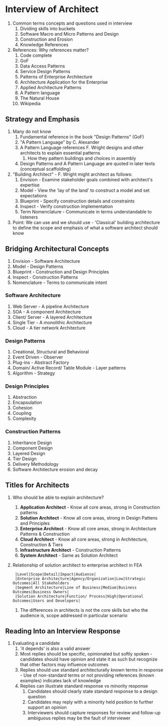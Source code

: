 # Interview of Architect #
1. Common terms concepts and questions used in interview
	1. Dividing skills into buckets
	2. Software Macro and Micro Patterns and Design
	3. Construction and Erosion
	4. Knowledge References
2. References: Why references matter?
	1. Code complete
	2. GoF
	3. Data Access Patterns
	4. Service Design Patterns
	5. Patterns of Enterprise Architecture
	6. Architecture Application for the Enterprise
	7. Applied Architecture Patterns
	8. A Pattern language
	9. The Natural House
	10. Wikipedia

## Strategy and Emphasis ##
1. Many do not know
	1. Fundamental reference in the book "Design Patterns" (GoF)
	2. "A Pattern Language" by C. Alexander
	3. A Pattern Language references F. Wright designs and other architects to explain essential patterns
		1. How they pattern buildings and choices in assembly
	4. Design Patterns and A Pattern Language are quoted in later texts (conceptual scaffolding)
2. "Building Architect" - F. Wright might architect as follows:
	1. Envision - Examine stakeholder goals combined with architect's expertise
	2. Model - View the 'lay of the land' to construct a model and set expectations
	3. Blueprint - Specify construction details and constraints
	4. Inspect - Verify construction implementation
	5. Term Nomenclature - Communicate in terms understandable to listeners
3. Point: We can use and we should use - 'Classical' building architecture to define the scope and emphasis of what a software architect should know

## Bridging Architectural Concepts ##
1. Envision - Software Architecture
2. Model - Design Patterns
3. Blueprint - Construction and Design Principles
4. Inspect - Construction Patterns
5. Nomenclature - Terms to communicate intent

### Software Architecture ###
1. Web Server - A pipeline Architecture
2. SOA - A component Architecture
3. Client/ Server - A layered Architecture
4. Single Tier - A monolithic Architecture
5. Cloud - A tier network Architecture

### Design Patterns ###
1. Creational, Structural and Behavioral
2. Event Driven - Observer
3. Plug-ins - Abstract Factory
4. Domain/ Active Record/ Table Module - Layer patterns
5. Algorithm - Strategy

### Design Principles ###
1. Abstraction
2. Encapsulation
3. Cohesion
4. Coupling
5. Complexity

### Construction Patterns ###
1. Inheritance Design
2. Component Design
3. Layered Design
4. Tier Design
5. Delivery Methodology
6. Software Architecture erosion and decay

## Titles for Architects ##
1. Who should be able to explain architecture?
	1. **Application Architect** - Know all core areas, strong in Construction patterns
	2. **Solution Architect** - Know all core areas, strong in Design Pattens and Principles
	3. **Enterprise Architect** - Know all core areas, strong in Architecture Patterns & Construction
	4. **Cloud Architect** - Know all core areas, strong in Architecture, Construction & Tiers
	5. **Infrastructure Architect** - Construction Patterns
	6. **System Architect** - Same as Solution Architect
2. Relationship of solution architect to enterprise architect in FEA

		|Level|Scope|Detail|Impact|Audience|
		|Enterprise Architecture|Agency/Organization|Low|Strategic Outcomes|All Stakeholders
		|Segment Architecture|Line of Business|Medium|Business Outcomes|Business Owners|
		|Solution Architecture|Function/ Process|High|Operational Outcomes|Users and Developers|
		
	1. The differences in architects is not the core skills but who the audience is, scope addressed in particular scenario

## Reading Into an Interview Response ##
1. Evaluating a candidate
	1. 'it depends' is also a valid answer
	2. Most replies should be specific, opinionated but softly spoken -  candidates should have opinion and state it as such but recognize that other factors may influence outcomes
	3. Replies should use standard architecturally known terms in response - Use of non-standard terms or not providing references (known examples) indicates lack of knowledge
	4. Replies can illustrate standard response vs minority response
		1. Candidates should clearly state standard response to a design question
		2. Candidates may reply with a minority held position to further support an opinion
		3. Interviewers should capture responses for review and follow-up ambiguous replies may be the fault of interviewer